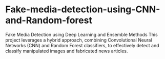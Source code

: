 # Fake-media-detection-using-CNN-and-Random-forest
 Fake Media Detection using Deep Learning and Ensemble Methods This project leverages a hybrid approach, combining Convolutional Neural Networks (CNN) and Random Forest classifiers, to effectively detect and classify manipulated images and fabricated news articles.
